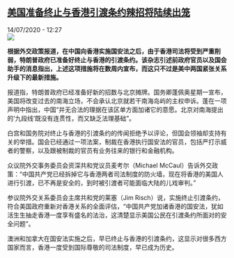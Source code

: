 <!--1594727713000-->
[美国准备终止与香港引渡条约辣招将陆续出笼](http://www.rfi.fr//cn/%E4%B8%AD%E5%9B%BD/20200714-%E7%BE%8E%E5%9B%BD%E5%87%86%E5%A4%87%E7%BB%88%E6%AD%A2%E4%B8%8E%E9%A6%99%E6%B8%AF%E5%BC%95%E6%B8%A1%E6%9D%A1%E7%BA%A6%E8%BE%A3%E6%8B%9B%E5%B0%86%E9%99%86%E7%BB%AD%E5%87%BA%E7%AC%BC)
------

<div>14/07/2020 - 12:27</div><img src="https://s.rfi.fr/media/display/63f8be2c-be8b-11ea-9d8d-005056a964fe/w:310/p:16x9/2020-07-03T000000Z_388445526_RC2KLH9DAMDZ_RTRMADP_3_HONGKONG-PROTESTS.JPG"><p><strong>根据外交政策报道，在中国向香港实施国安法之后，由于香港司法将受到严重削弱，特朗普政府已准备好终止与香港的引渡条约。该杂志引述前政府官员以及国会助手的消息指出，上述这项措施将在数周内宣布，而这只不过是美中两国紧张关系升级下的最新措施。</strong></p><div class="t-content__body u-clearfix"><div class="m-interstitial"></div><p>报道指，特朗普政府已经准备好新的招数与北京摊牌。国务卿蓬佩奥星期一宣布，美国将改变过去的南海立场，不会承认北京就若干南海岛屿的主权申诉。蓬在一项声明中指出，中国“并无合法的理据在该区单方面加诸它的意愿。北京对南海提出的‘九段线’既没有连贯性，而又缺乏法理基础”。</p><p>白宫和国务院对终止与香港的引渡条约的传闻拒绝予以评论，但国会领袖却支持有关的举措。国会已经通过一项法案，制裁在香港执行国安法的官员，包括严打示威者的警察，以及跟被制裁的官员有业务往来的银行和金融机构。</p><p>众议院外交事务委员会资深共和党议员麦考尔（Michael McCaul）告诉外交政策：“中国共产党已经拆掉它与香港两者司法制度的防火墙，现在将香港的美国人进行引渡，已不再是安全的，到时被引渡者可能面临大陆的儿戏审判。”</p><p>参议院外交关系委员会主席共和党的莱塞（Jim Risch）说，实施终止引渡条约，符合美国政府重新对香港关系的全面评估，“中国共产党加诸香港的国安法，犹如活生生抽走香港一度享有盛名的法治，这清楚显示美国公民在引渡条约所面对的安全问题”。</p><p>澳洲和加拿大在国安法实施之后，早已终止与香港的引渡条约，这显示对很多西方国家而言，香港一度受到国际尊敬的司法制度，早已成为历史。</p><div class="o-self-promo o-self-promo--nl o-self-promo--hidden" data-selfpromo-newsletter></div><div class="o-self-promo o-self-promo--app o-self-promo--hidden" data-selfpromo-app></div></div>
